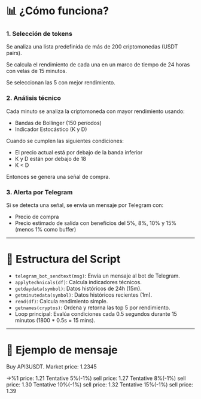 # 📊 ¿Cómo funciona?

### 1. Selección de tokens
Se analiza una lista predefinida de más de 200 criptomonedas (USDT pairs).

Se calcula el rendimiento de cada una en un marco de tiempo de 24 horas con velas de 15 minutos.

Se seleccionan las 5 con mejor rendimiento.

### 2. Análisis técnico
Cada minuto se analiza la criptomoneda con mayor rendimiento usando:

- Bandas de Bollinger (150 períodos)
- Indicador Estocástico (K y D)

Cuando se cumplen las siguientes condiciones:

- El precio actual está por debajo de la banda inferior
- K y D están por debajo de 18
- K < D

Entonces se genera una señal de compra.

### 3. Alerta por Telegram
Si se detecta una señal, se envía un mensaje por Telegram con:

- Precio de compra
- Precio estimado de salida con beneficios del 5%, 8%, 10% y 15% (menos 1% como buffer)

---

# 🧠 Estructura del Script

- `telegram_bot_sendtext(msg)`: Envía un mensaje al bot de Telegram.
- `applytechnicals(df)`: Calcula indicadores técnicos.
- `getdaydata(symbol)`: Datos históricos de 24h (15m).
- `getminutedata(symbol)`: Datos históricos recientes (1m).
- `rend(df)`: Calcula rendimiento simple.
- `getnames(cryptos)`: Ordena y retorna las top 5 por rendimiento.
- Loop principal: Evalúa condiciones cada 0.5 segundos durante 15 minutos (1800 * 0.5s = 15 mins).

---

# 📝 Ejemplo de mensaje
Buy API3USDT. Market price: 1.2345

 ->%1 price: 1.21
Tentative 5%(-1%) sell price: 1.27
Tentative 8%(-1%) sell price: 1.30
Tentative 10%(-1%) sell price: 1.32
Tentative 15%(-1%) sell price: 1.39
